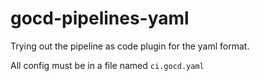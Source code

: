 # gocd-pipelines-yaml
Trying out the pipeline as code plugin for the yaml format.

All config must be in a file named `ci.gocd.yaml`
